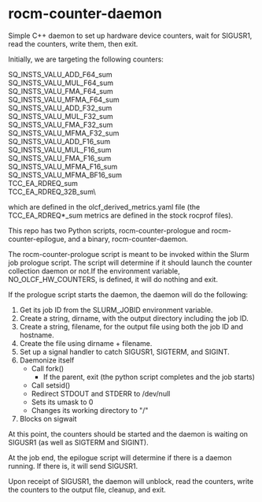 # rocm-counter-daemon
Simple C++ daemon to set up hardware device counters, wait for SIGUSR1, read the counters, write them, then exit.

Initially, we are targeting the following counters:

SQ_INSTS_VALU_ADD_F64_sum\
SQ_INSTS_VALU_MUL_F64_sum\
SQ_INSTS_VALU_FMA_F64_sum\
SQ_INSTS_VALU_MFMA_F64_sum\
SQ_INSTS_VALU_ADD_F32_sum\
SQ_INSTS_VALU_MUL_F32_sum\
SQ_INSTS_VALU_FMA_F32_sum\
SQ_INSTS_VALU_MFMA_F32_sum\
SQ_INSTS_VALU_ADD_F16_sum\
SQ_INSTS_VALU_MUL_F16_sum\
SQ_INSTS_VALU_FMA_F16_sum\
SQ_INSTS_VALU_MFMA_F16_sum\
SQ_INSTS_VALU_MFMA_BF16_sum\
TCC_EA_RDREQ_sum\
TCC_EA_RDREQ_32B_sum\

which are defined in the olcf_derived_metrics.yaml file (the TCC_EA_RDREQ\*\_sum metrics are defined in the stock rocprof files).

This repo has two Python scripts, rocm-counter-prologue and rocm-counter-epilogue, and a binary, rocm-counter-daemon.

The rocm-counter-prologue script is meant to be invoked within the Slurm job prologue script. The script will determine if it should launch the counter collection daemon or not.If the environment variable, NO_OLCF_HW_COUNTERS, is defined, it will do nothing and exit.

If the prologue script starts the daemon, the daemon will do the following:

1. Get its job ID from the SLURM_JOBID environment variable.
2. Create a string, dirname, with the output directory including the job ID.
3. Create a string, filename, for the output file using both the job ID and hostname.
4. Create the file using dirname + filename.
5. Set up a signal handler to catch SIGUSR1, SIGTERM, and SIGINT.
6. Daemonize itself
   - Call fork()
     - If the parent, exit (the python script completes and the job starts)
   - Call setsid()
   - Redirect STDOUT and STDERR to /dev/null
   - Sets its umask to 0
   - Changes its working directory to "/"
7. Blocks on sigwait

At this point, the counters should be started and the daemon is waiting on SIGUSR1 (as well as SIGTERM and SIGINT).

At the job end, the epilogue script will determine if there is a daemon running. If there is, it will send SIGUSR1.

Upon receipt of SIGUSR1, the daemon will unblock, read the counters, write the counters to the output file, cleanup, and exit.

